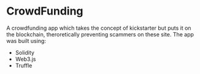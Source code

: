 # CrowdFunding
A crowdfunding app which takes the concept of kickstarter but puts it on the blockchain, theroretically preventing scammers on these site. The app was built using:
  - Solidity
  - Web3.js
  - Truffle
